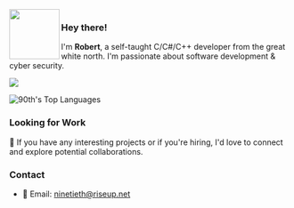 <img align="left" src="https://i.imgur.com/vjWY6q6.png" width="90">

### Hey there!

I'm **Robert**, a self-taught C/C#/C++ developer from the great white north. I'm passionate about software development & cyber security. 


![](https://komarev.com/ghpvc/?username=90th&color=1c1b1b)

![90th's Top Languages](https://github-readme-stats.vercel.app/api/top-langs/?username=90th&theme=dracula&show_icons=true&hide_border=false&layout=compact)

### Looking for Work

💼 If you have any interesting projects or if you're hiring, I'd love to connect and explore potential collaborations.


### Contact 
- 📧 Email: ninetieth@riseup.net
